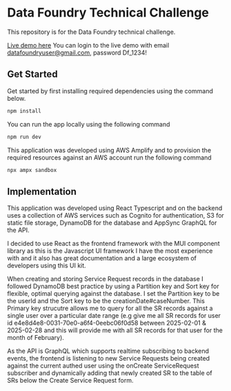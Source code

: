 # Data Foundry Technical Challenge
This repository is for the Data Foundry technical challenge.

[Live demo here](https://master.d39jj8npl6v464.amplifyapp.com)
You can login to the live demo with email datafoundryuser@gmail.com, password Df_1234! 

## Get Started
Get started by first installing required dependencies using the command below.
```bash
npm install
```
You can run the app locally using the following command
```bash
npm run dev
```
This application was developed using AWS Amplify and to provision the required resources against an AWS account run the following command
```bash
npx ampx sandbox
```

## Implementation
This application was developed using React Typescript and on the backend uses a collection of AWS services such as Cognito for authentication, S3 for static file storage, DynamoDB for the database and AppSync GraphQL for the API.

I decided to use React as the frontend framework with the MUI component library as this is the Javascript UI framework I have the most experience with and it also has great documentation and a large ecosystem of developers using this UI kit.

When creating and storing Service Request records in the database I followed DynamoDB best practice by using a Partition key and Sort key for flexible, optimal querying against the database. I set the Partition key to be the userId and the Sort key to be the creationDate#caseNumber. This Primary key strucutre allows me to query for all the SR records against a single user over a particular date range (e.g give me all SR records for user id e4e8d4e8-0031-70e0-a6f4-0eebc06f0d58 between 2025-02-01 & 2025-02-28 and this will provide me with all SR records for that user for the month of February).

As the API is GraphQL which supports realtime subscribing to backend events, the frontend is listening to new Service Requests being created against the current authed user using the onCreate ServiceRequest subscriber and dynamically adding that newly created SR to the table of SRs below the Create Service Request form.